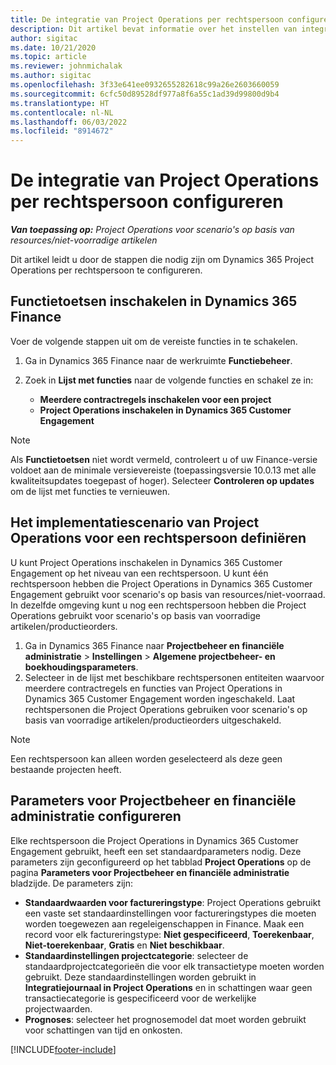 ```yaml
---
title: De integratie van Project Operations per rechtspersoon configureren
description: Dit artikel bevat informatie over het instellen van integratie per rechtspersoon in Project Operations.
author: sigitac
ms.date: 10/21/2020
ms.topic: article
ms.reviewer: johnmichalak
ms.author: sigitac
ms.openlocfilehash: 3f33e641ee0932655282618c99a26e2603660059
ms.sourcegitcommit: 6cfc50d89528df977a8f6a55c1ad39d99800d9b4
ms.translationtype: HT
ms.contentlocale: nl-NL
ms.lasthandoff: 06/03/2022
ms.locfileid: "8914672"
---
```

# <a name="configure-project-operations-integration-per-legal-entity"></a>De integratie van Project Operations per rechtspersoon configureren 

_**Van toepassing op:** Project Operations voor scenario's op basis van resources/niet-voorradige artikelen_

Dit artikel leidt u door de stappen die nodig zijn om Dynamics 365 Project Operations per rechtspersoon te configureren.

## <a name="enable-feature-keys-in-dynamics-365-finance"></a>Functietoetsen inschakelen in Dynamics 365 Finance

Voer de volgende stappen uit om de vereiste functies in te schakelen.

1. Ga in Dynamics 365 Finance naar de werkruimte **Functiebeheer**.
2. Zoek in **Lijst met functies** naar de volgende functies en schakel ze in:
  
    - **Meerdere contractregels inschakelen voor een project**
    - **Project Operations inschakelen in Dynamics 365 Customer Engagement**

> [!NOTE]
> Als **Functietoetsen** niet wordt vermeld, controleert u of uw Finance-versie voldoet aan de minimale versievereiste (toepassingsversie 10.0.13 met alle kwaliteitsupdates toegepast of hoger). Selecteer **Controleren op updates** om de lijst met functies te vernieuwen.

## <a name="define-the-project-operations-deployment-scenario-for-a-legal-entity"></a>Het implementatiescenario van Project Operations voor een rechtspersoon definiëren

U kunt Project Operations inschakelen in Dynamics 365 Customer Engagement op het niveau van een rechtspersoon. U kunt één rechtspersoon hebben die Project Operations in Dynamics 365 Customer Engagement gebruikt voor scenario's op basis van resources/niet-voorraad. In dezelfde omgeving kunt u nog een rechtspersoon hebben die Project Operations gebruikt voor scenario's op basis van voorradige artikelen/productieorders.

1. Ga in Dynamics 365 Finance naar **Projectbeheer en financiële administratie** > **Instellingen** > **Algemene projectbeheer- en boekhoudingsparameters**.
2. Selecteer in de lijst met beschikbare rechtspersonen entiteiten waarvoor meerdere contractregels en functies van Project Operations in Dynamics 365 Customer Engagement worden ingeschakeld. Laat rechtspersonen die Project Operations gebruiken voor scenario's op basis van voorradige artikelen/productieorders uitgeschakeld.

> [!NOTE]
> Een rechtspersoon kan alleen worden geselecteerd als deze geen bestaande projecten heeft.

## <a name="configure-project-management-and-accounting-parameters"></a>Parameters voor Projectbeheer en financiële administratie configureren

Elke rechtspersoon die Project Operations in Dynamics 365 Customer Engagement gebruikt, heeft een set standaardparameters nodig. Deze parameters zijn geconfigureerd op het tabblad **Project Operations** op de pagina **Parameters voor Projectbeheer en financiële administratie** bladzijde. De parameters zijn:

  - **Standaardwaarden voor factureringstype**: Project Operations gebruikt een vaste set standaardinstellingen voor factureringstypes die moeten worden toegewezen aan regeleigenschappen in Finance. Maak een record voor elk factureringstype: **Niet gespecificeerd**, **Toerekenbaar**, **Niet-toerekenbaar**, **Gratis** en **Niet beschikbaar**.
  - **Standaardinstellingen projectcategorie**: selecteer de standaardprojectcategorieën die voor elk transactietype moeten worden gebruikt. Deze standaardinstellingen worden gebruikt in **Integratiejournaal in Project Operations** en in schattingen waar geen transactiecategorie is gespecificeerd voor de werkelijke projectwaarden.
  - **Prognoses**: selecteer het prognosemodel dat moet worden gebruikt voor schattingen van tijd en onkosten.


[!INCLUDE[footer-include](../includes/footer-banner.md)]